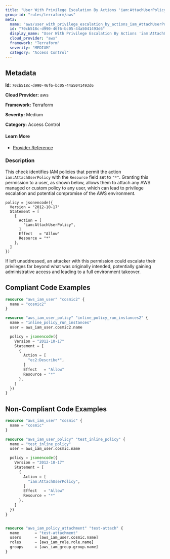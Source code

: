 ```yaml
---
title: "User With Privilege Escalation By Actions 'iam:AttachUserPolicy'"
group-id: "rules/terraform/aws"
meta:
  name: "aws/user_with_privilege_escalation_by_actions_iam_AttachUserPolicy"
  id: "70cb518c-d990-46f6-bc05-44a5041493d6"
  display_name: "User With Privilege Escalation By Actions 'iam:AttachUserPolicy'"
  cloud_provider: "aws"
  framework: "Terraform"
  severity: "MEDIUM"
  category: "Access Control"
---
```

## Metadata

**Id:** `70cb518c-d990-46f6-bc05-44a5041493d6`

**Cloud Provider:** aws

**Framework:** Terraform

**Severity:** Medium

**Category:** Access Control

#### Learn More

 - [Provider Reference](https://registry.terraform.io/providers/hashicorp/aws/latest/docs/resources/iam_user_policy#policy)

### Description

 This check identifies IAM policies that permit the action `iam:AttachUserPolicy` with the `Resource` field set to `"*"`. Granting this permission to a user, as shown below, allows them to attach any AWS managed or custom policy to any user, which can lead to privilege escalation and potential compromise of the AWS environment.

```
policy = jsonencode({
  Version = "2012-10-17"
  Statement = [
    {
      Action = [
        "iam:AttachUserPolicy",
      ]
      Effect   = "Allow"
      Resource = "*"
    },
  ]
})
```

If left unaddressed, an attacker with this permission could escalate their privileges far beyond what was originally intended, potentially gaining administrative access and leading to a full environment takeover.


## Compliant Code Examples
```terraform
resource "aws_iam_user" "cosmic2" {
  name = "cosmic2"
}

resource "aws_iam_user_policy" "inline_policy_run_instances2" {
  name = "inline_policy_run_instances"
  user = aws_iam_user.cosmic2.name

  policy = jsonencode({
    Version = "2012-10-17"
    Statement = [
      {
        Action = [
          "ec2:Describe*",
        ]
        Effect   = "Allow"
        Resource = "*"
      },
    ]
  })
}

```
## Non-Compliant Code Examples
```terraform
resource "aws_iam_user" "cosmic" {
  name = "cosmic"
}

resource "aws_iam_user_policy" "test_inline_policy" {
  name = "test_inline_policy"
  user = aws_iam_user.cosmic.name

  policy = jsonencode({
    Version = "2012-10-17"
    Statement = [
      {
        Action = [
          "iam:AttachUserPolicy",
        ]
        Effect   = "Allow"
        Resource = "*"
      },
    ]
  })
}


resource "aws_iam_policy_attachment" "test-attach" {
  name       = "test-attachment"
  users      = [aws_iam_user.cosmic.name]
  roles      = [aws_iam_role.role.name]
  groups     = [aws_iam_group.group.name]
}

```